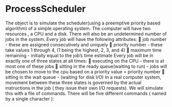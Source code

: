 # ProcessScheduler
The object is to simulate the scheduler(using a preemptive priority based algorithm) of
a simple operating system. The computer will have two resources , a CPU and a disk.
There will also be an undetermined number of jobs in the system. Every job will have
the following attributes:
 job number - these are assigned consecutively and uniquely
 priority number - these take values 1 through 4, (1 being the highest, 2, 3, and 4)
 maximum time remaining - initially equal to the job’s time estimate
Every job will be in exactly one of three states at all times:
 executing on the CPU - there is at most one of these jobs
 sitting in the ready queue(waiting to run) - jobs will be chosen to move to the cpu
based on a
 priority value = priority number
 sitting in the wait queue - (waiting for disk I/O) 
In a real computer system, movement between these three states is governed by the
actual instructions in the job ( they issue their own I/O requests). We will simulate this
with a file of commands. There will be five different commands ( named by a single
character ):

